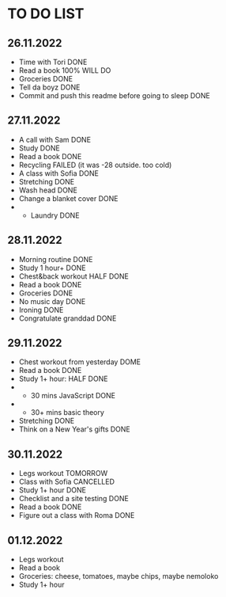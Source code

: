 # TO DO LIST

## 26.11.2022

- Time with Tori DONE
- Read a book 100% WILL DO 
- Groceries DONE
- Tell da boyz DONE
- Commit and push this readme before going to sleep DONE

## 27.11.2022

- A call with Sam DONE 
- Study DONE
- Read a book DONE
- Recycling FAILED (it was -28 outside. too cold)
- A class with Sofia DONE
- Stretching DONE
- Wash head DONE
- Change a blanket cover DONE
- + Laundry DONE

## 28.11.2022
- Morning routine DONE
- Study 1 hour+ DONE
- Chest&back workout HALF DONE
- Read a book DONE
- Groceries DONE
- No music day DONE
- Ironing DONE
- Congratulate granddad DONE

## 29.11.2022
- Chest workout from yesterday DOME
- Read a book DONE
- Study 1+ hour: HALF DONE
- + 30 mins JavaScript DONE
- + 30+ mins basic theory
- Stretching DONE
- Think on a New Year's gifts DONE

## 30.11.2022
- Legs workout TOMORROW
- Class with Sofia CANCELLED
- Study 1+ hour DONE
- Checklist and a site testing DONE
- Read a book DONE
- Figure out a class with Roma DONE

## 01.12.2022
- Legs workout
- Read a book
- Groceries: cheese, tomatoes, maybe chips, maybe nemoloko
- Study 1+ hour